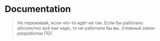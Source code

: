 # Documentation

> Не переживай, если что-то идёт не так.
> Если бы работало абсолютно всё как надо, то не работали бы вы.
> *(главный закон разработки ПО)*
